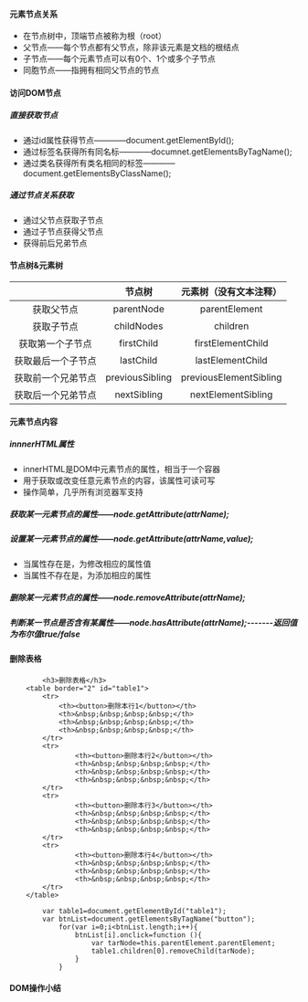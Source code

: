 #### 元素节点关系
* 在节点树中，顶端节点被称为根（root）
* 父节点——每个节点都有父节点，除非该元素是文档的根结点
* 子节点——每个元素节点可以有0个、1个或多个子节点
* 同胞节点——指拥有相同父节点的节点

#### 访问DOM节点
##### 直接获取节点
* 通过id属性获得节点————document.getElementById();
* 通过标签名获得所有同名标————documnet.getElementsByTagName();
* 通过类名获得所有类名相同的标签————document.getElementsByClassName();
##### 通过节点关系获取
* 通过父节点获取子节点
* 通过子节点获得父节点
* 获得前后兄弟节点

#### 节点树&元素树
|                                |节点树|元素树（没有文本注释）|
|:--------------------:|:----------------:|:--------------------:|
|获取父节点|parentNode|parentElement|
|获取子节点|childNodes|children|
|获取第一个子节点|firstChild|firstElementChild|
|获取最后一个子节点|lastChild|lastElementChild|
|获取前一个兄弟节点|previousSibling|previousElementSibling|
|获取后一个兄弟节点|nextSibling|nextElementSibling|

#### 元素节点内容
#####  innnerHTML属性
* innerHTML是DOM中元素节点的属性，相当于一个容器
* 用于获取或改变任意元素节点的内容，该属性可读可写
* 操作简单，几乎所有浏览器军支持

##### 获取某一元素节点的属性——node.getAttribute(attrName);
##### 设置某一元素节点的属性——node.getAttribute(attrName,value);
* 当属性存在是，为修改相应的属性值
* 当属性不存在是，为添加相应的属性
##### 删除某一元素节点的属性——node.removeAttribute(attrName);
##### 判断某一节点是否含有某属性——node.hasAttribute(attrName);-------返回值为布尔值true/false

#### 删除表格
            <h3>删除表格</h3>
        <table border="2" id="table1">
            <tr>
                <th><button>删除本行1</button></th>
                <th>&nbsp;&nbsp;&nbsp;&nbsp;</th>
                <th>&nbsp;&nbsp;&nbsp;&nbsp;</th>
                <th>&nbsp;&nbsp;&nbsp;&nbsp;</th>
            </tr>
            <tr>
                    <th><button>删除本行2</button></th>
                    <th>&nbsp;&nbsp;&nbsp;&nbsp;</th>
                    <th>&nbsp;&nbsp;&nbsp;&nbsp;</th>
                    <th>&nbsp;&nbsp;&nbsp;&nbsp;</th>
            </tr>
            <tr>
                    <th><button>删除本行3</button></th>
                    <th>&nbsp;&nbsp;&nbsp;&nbsp;</th>
                    <th>&nbsp;&nbsp;&nbsp;&nbsp;</th>
                    <th>&nbsp;&nbsp;&nbsp;&nbsp;</th>
            </tr>
            <tr>
                    <th><button>删除本行4</button></th>
                    <th>&nbsp;&nbsp;&nbsp;&nbsp;</th>
                    <th>&nbsp;&nbsp;&nbsp;&nbsp;</th>
                    <th>&nbsp;&nbsp;&nbsp;&nbsp;</th>
            </tr>
        </table>

            var table1=document.getElementById("table1");
            var btnList=document.getElementsByTagName("button");
                for(var i=0;i<btnList.length;i++){
                    btnList[i].onclick=function (){
                        var tarNode=this.parentElement.parentElement;
                        table1.children[0].removeChild(tarNode);
                    }
                }

#### DOM操作小结